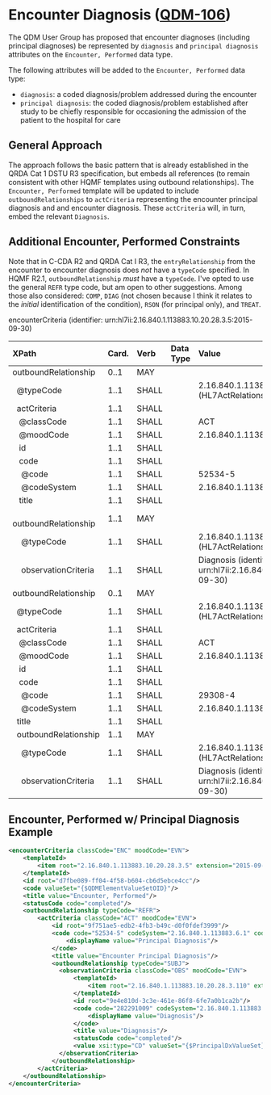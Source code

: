 Encounter Diagnosis ([QDM-106](http://jira.oncprojectracking.org/browse/QDM-106)\)
==================================================================================

The QDM User Group has proposed that encounter diagnoses (including principal diagnoses) be represented by `diagnosis` and `principal diagnosis` attributes on the `Encounter, Performed` data type.

The following attributes will be added to the `Encounter, Performed` data type:

-	`diagnosis`: a coded diagnosis/problem addressed during the encounter
-	`principal diagnosis`: the coded diagnosis/problem established after study to be chiefly responsible for occasioning the admission of the patient to the hospital for care

General Approach
----------------

The approach follows the basic pattern that is already established in the QRDA Cat 1 DSTU R3 specification, but embeds all references (to remain consistent with other HQMF templates using outbound relationships). The `Encounter, Performed` template will be updated to include `outboundRelationships` to `actCriteria` representing the encounter principal diagnosis and and encounter diagnosis. These `actCriteria` will, in turn, embed the relevant `Diagnosis`.

Additional Encounter, Performed Constraints
-------------------------------------------

Note that in C-CDA R2 and QRDA Cat I R3, the `entryRelationship` from the encounter to encounter diagnosis does *not* have a `typeCode` specified. In HQMF R2.1, `outboundRelationship` *must* have a `typeCode`. I've opted to use the general `REFR` type code, but am open to other suggestions. Among those also considered: `COMP`, `DIAG` (not chosen because I think it relates to the *initial* identification of the condition), `RSON` (for principal only), and `TREAT`.

encounterCriteria (identifier: urn:hl7ii:2.16.840.1.113883.10.20.28.3.5:2015-09-30)

| XPath                                  | Card. | Verb  | Data Type | Value                                                                         | QDM Attribute       |
|:---------------------------------------|:------|:------|:----------|:------------------------------------------------------------------------------|:--------------------|
| outboundRelationship                   | 0..1  | MAY   |           |                                                                               |                     |
| &nbsp; @typeCode                       | 1..1  | SHALL |           | 2.16.840.1.113883.5.1002 (HL7ActRelationshipType) = REFR                      |                     |
| &nbsp; actCriteria                     | 1..1  | SHALL |           |                                                                               |                     |
| &nbsp;&nbsp; @classCode                | 1..1  | SHALL |           | ACT                                                                           |                     |
| &nbsp;&nbsp; @moodCode                 | 1..1  | SHALL |           | 2.16.840.1.113883.5.1001 (ActMood) = EVN                                      |                     |
| &nbsp;&nbsp; id                        | 1..1  | SHALL |           |                                                                               |                     |
| &nbsp;&nbsp; code                      | 1..1  | SHALL |           |                                                                               |                     |
| &nbsp;&nbsp;&nbsp; @code               | 1..1  | SHALL |           | 52534-5                                                                       |                     |
| &nbsp;&nbsp;&nbsp; @codeSystem         | 1..1  | SHALL |           | 2.16.840.1.113883.6.1 (LOINC)                                                 |                     |
| &nbsp;&nbsp; title                     | 1..1  | SHALL |           |                                                                               |                     |
| &nbsp;&nbsp; outboundRelationship      | 1..1  | MAY   |           |                                                                               |                     |
| &nbsp;&nbsp;&nbsp; @typeCode           | 1..1  | SHALL |           | 2.16.840.1.113883.5.1002 (HL7ActRelationshipType) = SUBJ                      |                     |
| &nbsp;&nbsp;&nbsp; observationCriteria | 1..1  | SHALL |           | Diagnosis (identifier: urn:hl7ii:2.16.840.1.113883.10.20.28.3.110:2015-09-30) | principal diagnosis |
| outboundRelationship                   | 0..1  | MAY   |           |                                                                               |                     |
| &nbsp; @typeCode                       | 1..1  | SHALL |           | 2.16.840.1.113883.5.1002 (HL7ActRelationshipType) = REFR                      |                     |
| &nbsp; actCriteria                     | 1..1  | SHALL |           |                                                                               |                     |
| &nbsp;&nbsp; @classCode                | 1..1  | SHALL |           | ACT                                                                           |                     |
| &nbsp;&nbsp; @moodCode                 | 1..1  | SHALL |           | 2.16.840.1.113883.5.1001 (ActMood) = EVN                                      |                     |
| &nbsp;&nbsp; id                        | 1..1  | SHALL |           |                                                                               |                     |
| &nbsp;&nbsp; code                      | 1..1  | SHALL |           |                                                                               |                     |
| &nbsp;&nbsp;&nbsp; @code               | 1..1  | SHALL |           | 29308-4                                                                       |                     |
| &nbsp;&nbsp;&nbsp; @codeSystem         | 1..1  | SHALL |           | 2.16.840.1.113883.6.1 (LOINC)                                                 |                     |
| &nbsp;&nbsp;title                      | 1..1  | SHALL |           |                                                                               |                     |
| &nbsp;&nbsp;outboundRelationship       | 1..1  | MAY   |           |                                                                               |                     |
| &nbsp;&nbsp;&nbsp; @typeCode           | 1..1  | SHALL |           | 2.16.840.1.113883.5.1002 (HL7ActRelationshipType) = SUBJ                      |                     |
| &nbsp;&nbsp;&nbsp; observationCriteria | 1..1  | SHALL |           | Diagnosis (identifier: urn:hl7ii:2.16.840.1.113883.10.20.28.3.110:2015-09-30) | diagnosis           |

Encounter, Performed w/ Principal Diagnosis Example
---------------------------------------------------

```xml
<encounterCriteria classCode="ENC" moodCode="EVN">
    <templateId>
        <item root="2.16.840.1.113883.10.20.28.3.5" extension="2015-09-30"/>
    </templateId>
    <id root="d7fbe089-ff04-4f58-b604-cb6d5ebce4cc"/>
    <code valueSet="{$QDMElementValueSetOID}"/>
    <title value="Encounter, Performed"/>
    <statusCode code="completed"/>
    <outboundRelationship typeCode="REFR">
        <actCriteria classCode="ACT" moodCode="EVN">
            <id root="9f751ae5-edb2-4fb3-b49c-d0f0fdef3999"/>
            <code code="52534-5" codeSystem="2.16.840.1.113883.6.1" codeSystemName="LOINC">
                <displayName value="Principal Diagnosis"/>
            </code>
            <title value="Encounter Principal Diagnosis"/>
            <outboundRelationship typeCode="SUBJ">
              <observationCriteria classCode="OBS" moodCode="EVN">
                  <templateId>
                      <item root="2.16.840.1.113883.10.20.28.3.110" extension="2015-09-30"/>
                  </templateId>
                  <id root="9e4e810d-3c3e-461e-86f8-6fe7a0b1ca2b"/>
                  <code code="282291009" codeSystem="2.16.840.1.113883.6.96" codeSystemName="SNOMED CT">
                      <displayName value="Diagnosis"/>
                  </code>
                  <title value="Diagnosis"/>
                  <statusCode code="completed"/>
                  <value xsi:type="CD" valueSet="{$PrincipalDxValueSet}"/>
              </observationCriteria>
            </outboundRelationship>
        </actCriteria>
    </outboundRelationship>
</encounterCriteria>
```
